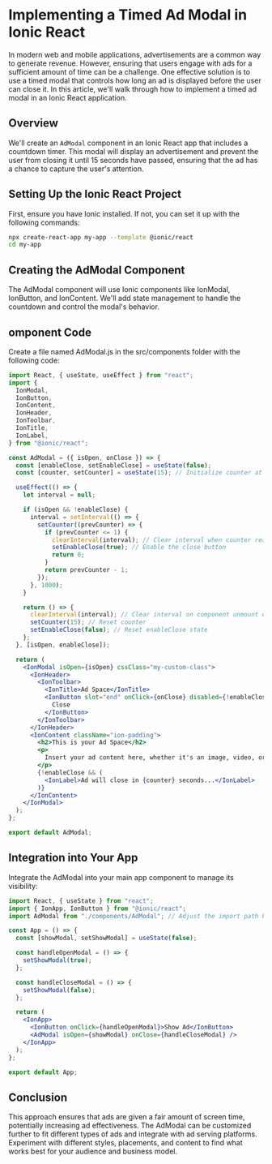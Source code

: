 # Implementing a Timed Ad Modal in Ionic React

In modern web and mobile applications, advertisements are a common way to generate revenue. However, ensuring that users engage with ads for a sufficient amount of time can be a challenge. One effective solution is to use a timed modal that controls how long an ad is displayed before the user can close it. In this article, we'll walk through how to implement a timed ad modal in an Ionic React application.

## Overview

We'll create an `AdModal` component in an Ionic React app that includes a countdown timer. This modal will display an advertisement and prevent the user from closing it until 15 seconds have passed, ensuring that the ad has a chance to capture the user's attention.

## Setting Up the Ionic React Project

First, ensure you have Ionic installed. If not, you can set it up with the following commands:

```bash
npx create-react-app my-app --template @ionic/react
cd my-app
```

## Creating the AdModal Component

The AdModal component will use Ionic components like IonModal, IonButton, and IonContent. We'll add state management to handle the countdown and control the modal's behavior.

## omponent Code

Create a file named AdModal.js in the src/components folder with the following code:

```jsx
import React, { useState, useEffect } from "react";
import {
  IonModal,
  IonButton,
  IonContent,
  IonHeader,
  IonToolbar,
  IonTitle,
  IonLabel,
} from "@ionic/react";

const AdModal = ({ isOpen, onClose }) => {
  const [enableClose, setEnableClose] = useState(false);
  const [counter, setCounter] = useState(15); // Initialize counter at 15 seconds

  useEffect(() => {
    let interval = null;

    if (isOpen && !enableClose) {
      interval = setInterval(() => {
        setCounter((prevCounter) => {
          if (prevCounter <= 1) {
            clearInterval(interval); // Clear interval when counter reaches 0
            setEnableClose(true); // Enable the close button
            return 0;
          }
          return prevCounter - 1;
        });
      }, 1000);
    }

    return () => {
      clearInterval(interval); // Clear interval on component unmount or when modal closes
      setCounter(15); // Reset counter
      setEnableClose(false); // Reset enableClose state
    };
  }, [isOpen, enableClose]);

  return (
    <IonModal isOpen={isOpen} cssClass="my-custom-class">
      <IonHeader>
        <IonToolbar>
          <IonTitle>Ad Space</IonTitle>
          <IonButton slot="end" onClick={onClose} disabled={!enableClose}>
            Close
          </IonButton>
        </IonToolbar>
      </IonHeader>
      <IonContent className="ion-padding">
        <h2>This is your Ad Space</h2>
        <p>
          Insert your ad content here, whether it's an image, video, or text.
        </p>
        {!enableClose && (
          <IonLabel>Ad will close in {counter} seconds...</IonLabel>
        )}
      </IonContent>
    </IonModal>
  );
};

export default AdModal;
```

## Integration into Your App

Integrate the AdModal into your main app component to manage its visibility:

```jsx
import React, { useState } from "react";
import { IonApp, IonButton } from "@ionic/react";
import AdModal from "./components/AdModal"; // Adjust the import path based on your file structure

const App = () => {
  const [showModal, setShowModal] = useState(false);

  const handleOpenModal = () => {
    setShowModal(true);
  };

  const handleCloseModal = () => {
    setShowModal(false);
  };

  return (
    <IonApp>
      <IonButton onClick={handleOpenModal}>Show Ad</IonButton>
      <AdModal isOpen={showModal} onClose={handleCloseModal} />
    </IonApp>
  );
};

export default App;
```

## Conclusion

This approach ensures that ads are given a fair amount of screen time, potentially increasing ad effectiveness. The AdModal can be customized further to fit different types of ads and integrate with ad serving platforms. Experiment with different styles, placements, and content to find what works best for your audience and business model.
